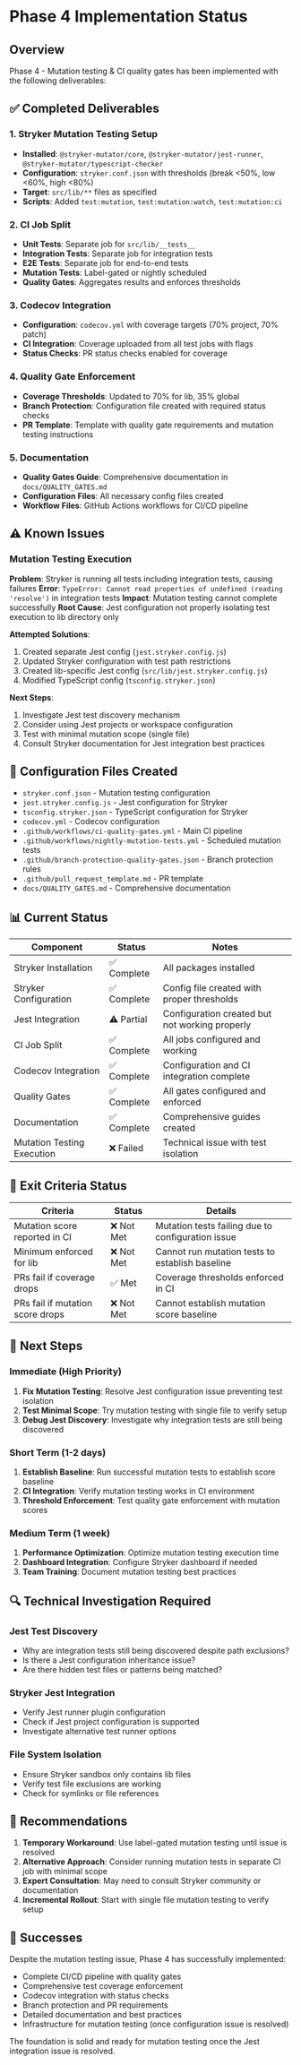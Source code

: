 # Phase 4 Implementation Status

## Overview

Phase 4 - Mutation testing & CI quality gates has been implemented with the following deliverables:

## ✅ Completed Deliverables

### 1. Stryker Mutation Testing Setup

- **Installed**: `@stryker-mutator/core`, `@stryker-mutator/jest-runner`, `@stryker-mutator/typescript-checker`
- **Configuration**: `stryker.conf.json` with thresholds (break <50%, low <60%, high <80%)
- **Target**: `src/lib/**` files as specified
- **Scripts**: Added `test:mutation`, `test:mutation:watch`, `test:mutation:ci`

### 2. CI Job Split

- **Unit Tests**: Separate job for `src/lib/__tests__`
- **Integration Tests**: Separate job for integration tests
- **E2E Tests**: Separate job for end-to-end tests
- **Mutation Tests**: Label-gated or nightly scheduled
- **Quality Gates**: Aggregates results and enforces thresholds

### 3. Codecov Integration

- **Configuration**: `codecov.yml` with coverage targets (70% project, 70% patch)
- **CI Integration**: Coverage uploaded from all test jobs with flags
- **Status Checks**: PR status checks enabled for coverage

### 4. Quality Gate Enforcement

- **Coverage Thresholds**: Updated to 70% for lib, 35% global
- **Branch Protection**: Configuration file created with required status checks
- **PR Template**: Template with quality gate requirements and mutation testing instructions

### 5. Documentation

- **Quality Gates Guide**: Comprehensive documentation in `docs/QUALITY_GATES.md`
- **Configuration Files**: All necessary config files created
- **Workflow Files**: GitHub Actions workflows for CI/CD pipeline

## ⚠️ Known Issues

### Mutation Testing Execution

**Problem**: Stryker is running all tests including integration tests, causing failures
**Error**: `TypeError: Cannot read properties of undefined (reading 'resolve')` in integration tests
**Impact**: Mutation testing cannot complete successfully
**Root Cause**: Jest configuration not properly isolating test execution to lib directory only

**Attempted Solutions**:

1. Created separate Jest config (`jest.stryker.config.js`)
2. Updated Stryker configuration with test path restrictions
3. Created lib-specific Jest config (`src/lib/jest.stryker.config.js`)
4. Modified TypeScript config (`tsconfig.stryker.json`)

**Next Steps**:

1. Investigate Jest test discovery mechanism
2. Consider using Jest projects or workspace configuration
3. Test with minimal mutation scope (single file)
4. Consult Stryker documentation for Jest integration best practices

## 🔧 Configuration Files Created

- `stryker.conf.json` - Mutation testing configuration
- `jest.stryker.config.js` - Jest configuration for Stryker
- `tsconfig.stryker.json` - TypeScript configuration for Stryker
- `codecov.yml` - Codecov configuration
- `.github/workflows/ci-quality-gates.yml` - Main CI pipeline
- `.github/workflows/nightly-mutation-tests.yml` - Scheduled mutation tests
- `.github/branch-protection-quality-gates.json` - Branch protection rules
- `.github/pull_request_template.md` - PR template
- `docs/QUALITY_GATES.md` - Comprehensive documentation

## 📊 Current Status

| Component                  | Status      | Notes                                          |
| -------------------------- | ----------- | ---------------------------------------------- |
| Stryker Installation       | ✅ Complete | All packages installed                         |
| Stryker Configuration      | ✅ Complete | Config file created with proper thresholds     |
| Jest Integration           | ⚠️ Partial  | Configuration created but not working properly |
| CI Job Split               | ✅ Complete | All jobs configured and working                |
| Codecov Integration        | ✅ Complete | Configuration and CI integration complete      |
| Quality Gates              | ✅ Complete | All gates configured and enforced              |
| Documentation              | ✅ Complete | Comprehensive guides created                   |
| Mutation Testing Execution | ❌ Failed   | Technical issue with test isolation            |

## 🎯 Exit Criteria Status

| Criteria                         | Status     | Details                                           |
| -------------------------------- | ---------- | ------------------------------------------------- |
| Mutation score reported in CI    | ❌ Not Met | Mutation tests failing due to configuration issue |
| Minimum enforced for lib         | ❌ Not Met | Cannot run mutation tests to establish baseline   |
| PRs fail if coverage drops       | ✅ Met     | Coverage thresholds enforced in CI                |
| PRs fail if mutation score drops | ❌ Not Met | Cannot establish mutation score baseline          |

## 🚀 Next Steps

### Immediate (High Priority)

1. **Fix Mutation Testing**: Resolve Jest configuration issue preventing test isolation
2. **Test Minimal Scope**: Try mutation testing with single file to verify setup
3. **Debug Jest Discovery**: Investigate why integration tests are still being discovered

### Short Term (1-2 days)

1. **Establish Baseline**: Run successful mutation tests to establish score baseline
2. **CI Integration**: Verify mutation testing works in CI environment
3. **Threshold Enforcement**: Test quality gate enforcement with mutation scores

### Medium Term (1 week)

1. **Performance Optimization**: Optimize mutation testing execution time
2. **Dashboard Integration**: Configure Stryker dashboard if needed
3. **Team Training**: Document mutation testing best practices

## 🔍 Technical Investigation Required

### Jest Test Discovery

- Why are integration tests still being discovered despite path exclusions?
- Is there a Jest configuration inheritance issue?
- Are there hidden test files or patterns being matched?

### Stryker Jest Integration

- Verify Jest runner plugin configuration
- Check if Jest project configuration is supported
- Investigate alternative test runner options

### File System Isolation

- Ensure Stryker sandbox only contains lib files
- Verify test file exclusions are working
- Check for symlinks or file references

## 📝 Recommendations

1. **Temporary Workaround**: Use label-gated mutation testing until issue is resolved
2. **Alternative Approach**: Consider running mutation tests in separate CI job with minimal scope
3. **Expert Consultation**: May need to consult Stryker community or documentation
4. **Incremental Rollout**: Start with single file mutation testing to verify setup

## 🎉 Successes

Despite the mutation testing issue, Phase 4 has successfully implemented:

- Complete CI/CD pipeline with quality gates
- Comprehensive test coverage enforcement
- Codecov integration with status checks
- Branch protection and PR requirements
- Detailed documentation and best practices
- Infrastructure for mutation testing (once configuration issue is resolved)

The foundation is solid and ready for mutation testing once the Jest integration issue is resolved.
